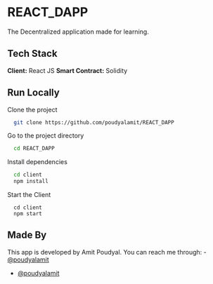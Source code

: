 # REACT_DAPP

The Decentralized application made for learning.


## Tech Stack

**Client:** React JS
**Smart Contract:** Solidity
  
## Run Locally

Clone the project

```bash
  git clone https://github.com/poudyalamit/REACT_DAPP
```

Go to the project directory

```bash
  cd REACT_DAPP
```

Install dependencies

```bash
  cd client
  npm install
```

Start the Client

```bas
  cd client
  npm start
```
## Made By
This app is developed by Amit Poudyal. You can reach me through: - [@poudyalamit](https://www.linkedin.com/in/amit-poudyal)
- [@poudyalamit](https://github.com/poudyalamit)

